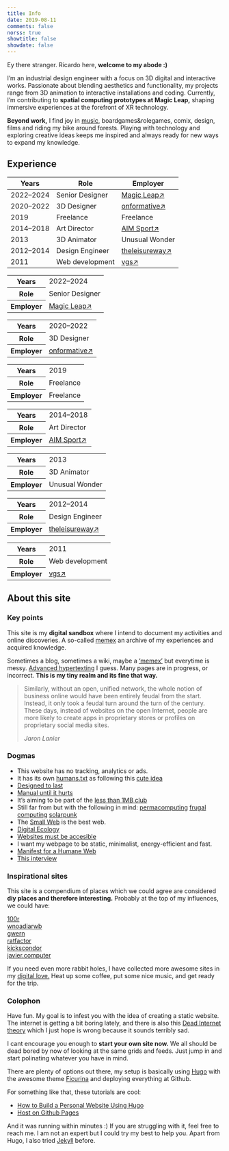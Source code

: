 ```yaml
---
title: Info
date: 2019-08-11
comments: false
norss: true
showtitle: false
showdate: false
---
```



<!-- 
Ey there stranger. Ricardo here, welcome to my abode :)

I’m an Industrial Design Engineer mostly focused on 3D digital and interactive works. I love playing with technology and my main interests are [music,](/pages/etc/gigs/) boardgames&rolegames, comix, design, films, riding my bike around forests and playing with computers to create stuff.

Specializing in 3D design, I'm passionate about blending visual aesthetics and functional innovation into diverse projects, navigating both physical and digital landscapes.

Diving into the realm of 3D animation, interactive installations, and coding (with an eagerness to delve deeper), my creative journey is an evolving tapestry of diverse skills. **Recently contributing to spatial computing prototypes at Magic Leap,** I'm driven by the spirit of exploration and innovation, seeking new frontiers in technology and design.

With expertise in 3D design, I specialize in creating visually appealing and functional solutions for diverse projects, encompassing both physical and digital products. -->



Ey there stranger. Ricardo here, **welcome to my abode :)**

I’m an industrial design engineer with a focus on 3D digital and interactive works. Passionate about blending aesthetics and functionality, my projects range from 3D animation to interactive installations and coding. Currently, I’m contributing to **spatial computing prototypes at Magic Leap,** shaping immersive experiences at the forefront of XR technology.

**Beyond work,** I find joy in  [music,](/pages/etc/gigs/) boardgames&rolegames, comix, design, films and riding my bike around forests. Playing with technology and exploring creative ideas keeps me inspired and always ready for new ways to expand my knowledge.








## Experience

<div class="work-history">
  <!-- Desktop View -->
  <table class="desktop-view">
    <thead>
      <tr>
        <th>Years</th>
        <th>Role</th>
        <th>Employer</th>
      </tr>
    </thead>
    <tbody>
      <tr>
        <td>2022–2024</td>
        <td>Senior Designer</td>
        <td><a href="https://www.magicleap.com/">Magic Leap↗</a></td>
      </tr>
      <tr>
        <td>2020–2022</td>
        <td>3D Designer</td>
        <td><a href="https://onformative.com/">onformative↗</a></td>
      </tr>
      <tr>
        <td>2019</td>
        <td>Freelance</td>
        <td>Freelance</td>
      </tr>
      <tr>
        <td>2014–2018</td>
        <td>Art Director</td>
        <td><a href="https://www.aimsport.com/">AIM Sport↗</a></td>
      </tr>
      <tr>
        <td>2013</td>
        <td>3D Animator</td>
        <td>Unusual Wonder</td>
      </tr>
      <tr>
        <td>2012–2014</td>
        <td>Design Engineer</td>
        <td><a href="https://www.theleisureway.com/">theleisureway↗</a></td>
      </tr>
      <tr>
        <td>2011</td>
        <td>Web development</td>
        <td><a href="https://vgst.net/">vgs↗</a></td>
      </tr>
    </tbody>
  </table>

  <!-- Mobile View -->
  <table class="mobile-view">
    <tbody class="entry">
      <tr>
        <th>Years</th>
        <td>2022–2024</td>
      </tr>
      <tr>
        <th>Role</th>
        <td>Senior Designer</td>
      </tr>
      <tr>
        <th>Employer</th>
        <td><a href="https://www.magicleap.com/">Magic Leap↗</a></td>
      </tr>
    </tbody>
  </table>
    <table class="mobile-view">
    <tbody class="entry">
      <tr>
        <th>Years</th>
        <td>2020–2022</td>
      </tr>
      <tr>
        <th>Role</th>
        <td>3D Designer</td>
      </tr>
      <tr>
        <th>Employer</th>
        <td><a href="https://onformative.com/">onformative↗</a></td>
      </tr>
    </tbody>
  </table>
  <table class="mobile-view">
    <tbody class="entry">
      <tr>
        <th>Years</th>
        <td>2019</td>
      </tr>
      <tr>
        <th>Role</th>
        <td>Freelance</td>
      </tr>
      <tr>
        <th>Employer</th>
        <td>Freelance</td>
      </tr>
    </tbody>
  </table>
  <table class="mobile-view">
    <tbody class="entry">
      <tr>
        <th>Years</th>
        <td>2014–2018</td>
      </tr>
      <tr>
        <th>Role</th>
        <td>Art Director</td>
      </tr>
      <tr>
        <th>Employer</th>
        <td><a href="https://www.aimsport.com/">AIM Sport↗</a></td>
      </tr>
    </tbody>
  </table>
  <table class="mobile-view">
    <tbody class="entry">
      <tr>
        <th>Years</th>
        <td>2013</td>
      </tr>
      <tr>
        <th>Role</th>
        <td>3D Animator</td>
      </tr>
      <tr>
        <th>Employer</th>
        <td>Unusual Wonder</td>
      </tr>
    </tbody>
  </table>
  <table class="mobile-view">
    <tbody class="entry">
      <tr>
        <th>Years</th>
        <td>2012–2014</td>
      </tr>
      <tr>
        <th>Role</th>
        <td>Design Engineer</td>
      </tr>
      <tr>
        <th>Employer</th>
        <td><a href="https://www.theleisureway.com/">theleisureway↗</a></td>
      </tr>
    </tbody>
  </table>
  <table class="mobile-view">
    <tbody class="entry">
      <tr>
        <th>Years</th>
        <td>2011</td>
      </tr>
      <tr>
        <th>Role</th>
        <td>Web development</td>
      </tr>
      <tr>
        <th>Employer</th>
        <td><a href="https://vgst.net/">vgs↗</a></td>
      </tr>
    </tbody>
  </table>
</div>




## About this site

### Key points

This site is my **digital sandbox** where I intend to document my activities and online discoveries. A so-called [memex](https://pluralistic.net/2021/05/09/the-memex-method/) an archive of my experiences and acquired knowledge.

Sometimes a blog, sometimes a wiki, maybe a [‘memex’](https://pluralistic.net/2021/05/09/the-memex-method/) but everytime is messy.
[Advanced hypertexting](https://www.kickscondor.com/hypertexting/) I guess. Many pages are in progress, or incorrect. **This is my tiny realm and its fine that way.**

> Similarly, without an open, unified network, the whole notion of business online would have been entirely feudal from the start. Instead, it only took a feudal turn around the turn of the century. These days, instead of websites on the open Internet, people are more likely to create apps in proprietary stores or profiles on proprietary social media sites.
>
> _Jaron Lanier_

### Dogmas

- This website has no tracking, analytics or ads.
- It has its own [humans.txt](/humans.txt) as following this [cute idea](https://humanstxt.org/)
- [Designed to last](https://jeffhuang.com/designed_to_last/)
- [Manual until it hurts](https://indieweb.org/manual_until_it_hurts)
- It’s aiming to be part of the [less than 1MB club](https://1mb.club/blog/https-redirects/)
- Still far from but with the following in mind: [permacomputing](https://permacomputing.net/permacomputing/) [frugal computing](https://arxiv.org/pdf/2303.06642) [solarpunk](https://adasokol.com/on-the-solar-adaptations/)
- The [Small Web](https://neustadt.fr/essays/the-small-web/) is the best web.
- [Digital Ecology](https://adasokol.com/digital-ecology/)
- [Websites must be accesible](https://normadesign.it/en/log/web-design-origin-of-the-web/)
- I want my webpage to be static, minimalist, energy-efficient and fast.
- [Manifest for a Humane Web](https://humanewebmanifesto.com/)
- [This interview](https://www.kickscondor.com/nadia-eghbal/)

### Inspirational sites

This site is a compendium of places which we could agree are considered **diy places and therefore interesting.** Probably at the top of my influences, we could have:

[100r](https://100r.co/site/about_us.html)\
[wnoadiarwb](https://wnoadiarwb.us/)\
[gwern](https://gwern.net/index)\
[ratfactor](https://ratfactor.com/)\
[kickscondor](https://www.kickscondor.com/)\
[javier.computer](https://javier.computer/)

If you need even more rabbit holes, I have collected more awesome sites in my [digital love.](/pages/etc/digital-love/) Heat up some coffee, put some nice music, and get ready for the trip.

### Colophon

Have fun. My goal is to infest you with the idea of creating a static website. The internet is getting a bit boring lately, and there is also this [Dead Internet theory](https://en.wikipedia.org/wiki/Dead_Internet_theory) which I just hope is wrong because it sounds terribly sad.

I cant encourage you enough to **start your own site now.** We all should be dead bored by now of looking at the same grids and feeds. Just jump in and start polinating whatever you have in mind.

There are plenty of options out there, my setup is basically using [Hugo](https://gohugo.io/) with the awesome theme [Ficurina](https://gitlab.com/gabmus/hugo-ficurinia) and deploying everything at Github.

For something like that, these tutorials are cool:

- [How to Build a Personal Website Using Hugo](https://juliecodestack.github.io/2023/04/13/build_hugo_site/)
- [Host on Github Pages](https://gohugo.io/hosting-and-deployment/hosting-on-github/)

And it was running within minutes :) If you are struggling with it, feel free to reach me. I am not an expert but I could try my best to help you. Apart from Hugo, I also tried [Jekyll](https://jekyllrb.com/) before.
